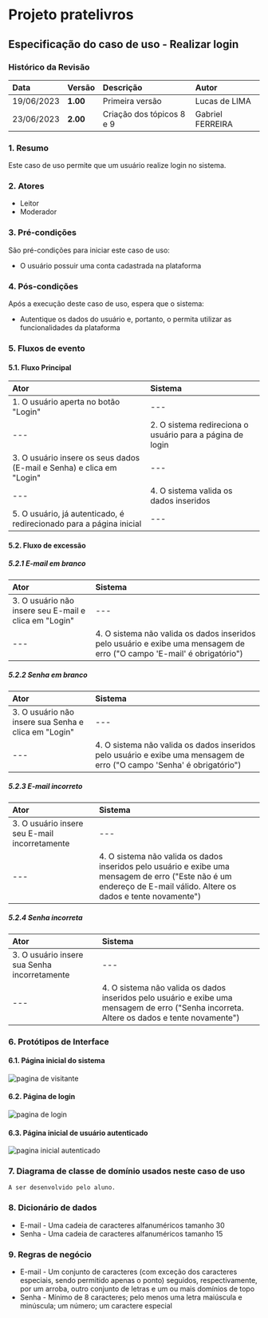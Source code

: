 # Projeto pratelivros

## Especificação do caso de uso - Realizar login

### Histórico da Revisão
|  Data  | Versão | Descrição | Autor |
|:-------|:-------|:----------|:------|
| 19/06/2023 | **1.00** | Primeira versão | Lucas de LIMA |
| 23/06/2023 | **2.00** | Criação dos tópicos 8 e 9 | Gabriel FERREIRA |

### 1. Resumo
Este caso de uso permite que um usuário realize login no sistema.

### 2. Atores
- Leitor
- Moderador

### 3. Pré-condições
São pré-condições para iniciar este caso de uso:
- O usuário possuir uma conta cadastrada na plataforma

### 4. Pós-condições
Após a execução deste caso de uso, espera que o sistema:
- Autentique os dados do usuário e, portanto, o permita utilizar as funcionalidades da plataforma

### 5. Fluxos de evento

#### 5.1. Fluxo Principal
|  Ator  | Sistema |
|:-------|:------- |
|1. O usuário aperta no botão "Login" | --- |
| --- |2. O sistema redireciona o usuário para a página de login | --- |
|3. O usuário insere os seus dados (E-mail e Senha) e clica em "Login" | --- |
|--- |4. O sistema valida os dados inseridos |
|5. O usuário, já autenticado, é redirecionado para a página inicial | --- |

#### 5.2. Fluxo de excessão

##### 5.2.1 E-mail em branco
|  Ator  | Sistema |
|:-------|:------- |
|3. O usuário não insere seu E-mail e clica em "Login" | --- |
|--- |4. O sistema não valida os dados inseridos pelo usuário e exibe uma mensagem de erro ("O campo 'E-mail' é obrigatório") |

##### 5.2.2 Senha em branco
|  Ator  | Sistema |
|:-------|:------- |
|3. O usuário não insere sua Senha e clica em "Login" | --- |
|--- |4. O sistema não valida os dados inseridos pelo usuário e exibe uma mensagem de erro ("O campo 'Senha' é obrigatório") |

##### 5.2.3 E-mail incorreto
|  Ator  | Sistema |
|:-------|:------- |
|3. O usuário insere seu E-mail incorretamente | --- |
|--- |4. O sistema não valida os dados inseridos pelo usuário e exibe uma mensagem de erro ("Este não é um endereço de E-mail válido. Altere os dados e tente novamente") |

##### 5.2.4 Senha incorreta
|  Ator  | Sistema |
|:-------|:------- |
|3. O usuário insere sua Senha incorretamente | --- |
|--- |4. O sistema não valida os dados inseridos pelo usuário e exibe uma mensagem de erro ("Senha incorreta. Altere os dados e tente novamente") |

### 6. Protótipos de Interface
#### 6.1. Página inicial do sistema
![pagina de visitante](https://github.com/PI-InfoWeb-CNAT/2023-pratelivros/assets/93940387/3ca8d765-60e6-4381-8a62-0d156fe3361d)

#### 6.2. Página de login
![pagina de login](https://github.com/PI-InfoWeb-CNAT/2023-pratelivros/assets/93940387/83a6e044-3297-46fa-9c2f-619401cd2b8f)

#### 6.3. Página inicial de usuário autenticado
![pagina inicial autenticado](https://github.com/PI-InfoWeb-CNAT/2023-pratelivros/assets/93940387/c971e836-28e0-43a0-9abf-546a1d15ce08)

### 7. Diagrama de classe de domínio usados neste caso de uso
`A ser desenvolvido pelo aluno.`

### 8. Dicionário de dados
- E-mail - Uma cadeia de caracteres alfanuméricos tamanho 30
- Senha - Uma cadeia de caracteres alfanuméricos tamanho 15

### 9. Regras de negócio
- E-mail - Um conjunto de caracteres (com exceção dos caracteres especiais, sendo permitido apenas o ponto) seguidos, respectivamente, por um arroba, outro conjunto de letras e um ou mais domínios de topo
- Senha - Mínimo de 8 caracteres; pelo menos uma letra maiúscula e minúscula; um número; um caractere especial
